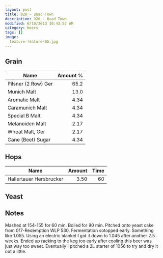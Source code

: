 ```yaml
---
layout: post
title: 020 - Quad Town
description: 020 - Quad Town
modified: 6/10/2013 10:43:52 AM
category: beers
tags: []
image:
  texture-feature-05.jpg
---
```



## Grain

| Name | Amount %|
| ---- | ------: |
| Pilsner (2 Row) Ger | 65.2 |
| Munich Malt | 13.0 |
| Aromatic Malt | 4.34 |
| Caramunich Malt | 4.34 |
| Special B Malt | 4.34 |
| Melanoiden Malt | 2.17 |
| Wheat Malt, Ger | 2.17 |
| Cane (Beet) Sugar | 4.34 |

## Hops

| Name | Amount | Time |
| ---- | -----: | ---: |
| Hallertauer Hersbrucker | 3.50 | 60 |

## Yeast


## Notes
Mashed at 154-155 for 60 min. Boiled for 90 min. Pitched onto yeast cake from 017-Redemption WLP 530. Fermentation sotopped early. Something like 1.055. Using an electric blanket I got it down to 1.045 after another 2.5 weeks. Ended up racking to the keg too early after cooling this beer was just way too sweet. Eventually I pitched a 2L starter of 1056 to try and dry it out a little.

